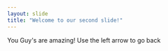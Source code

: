 ```yaml
---
layout: slide
title: "Welcome to our second slide!"
---
```

You Guy's are amazing!
Use the left arrow to go back
